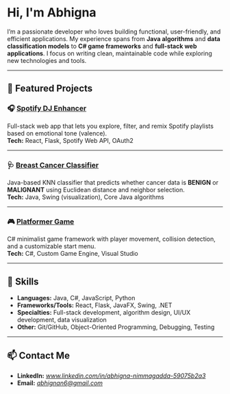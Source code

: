 #  Hi, I'm Abhigna

I’m a passionate developer who loves building functional, user-friendly, and efficient applications. My experience spans from **Java algorithms** and **data classification models** to **C# game frameworks** and **full-stack web applications**. I focus on writing clean, maintainable code while exploring new technologies and tools.

---

## 🚀 Featured Projects

### 🎧 [Spotify DJ Enhancer](https://github.com/4bh1gn4/SpotifyDJEnhancer)
Full-stack web app that lets you explore, filter, and remix Spotify playlists based on emotional tone (valence).  
**Tech:** React, Flask, Spotify Web API, OAuth2

---

### 🩺 [Breast Cancer Classifier](https://github.com/4bh1gn4/BreastCancerClassify)
Java-based KNN classifier that predicts whether cancer data is **BENIGN** or **MALIGNANT** using Euclidean distance and neighbor selection.  
**Tech:** Java, Swing (visualization), Core Java algorithms

---

### 🎮 [Platformer Game](https://github.com/4bh1gn4/PlatformerGame)
C# minimalist game framework with player movement, collision detection, and a customizable start menu.  
**Tech:** C#, Custom Game Engine, Visual Studio

---

## 🧱 Skills

- **Languages:** Java, C#, JavaScript, Python
- **Frameworks/Tools:** React, Flask, JavaFX, Swing, .NET
- **Specialties:** Full-stack development, algorithm design, UI/UX development, data visualization
- **Other:** Git/GitHub, Object-Oriented Programming, Debugging, Testing

---

## 📫 Contact Me

- **LinkedIn:** *www.linkedin.com/in/abhigna-nimmagadda-59075b2a3*
- **Email:** *abhignan6@gmail.com*
